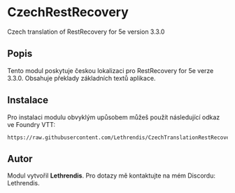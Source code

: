 
# CzechRestRecovery

Czech translation of RestRecovery for 5e version 3.3.0

## Popis
Tento modul poskytuje českou lokalizaci pro RestRecovery for 5e verze 3.3.0. Obsahuje překlady základních textů aplikace.

## Instalace
Pro instalaci modulu obvyklým upůsobem můžeš použít následující odkaz ve Foundry VTT:

```
https://raw.githubusercontent.com/Lethrendis/CzechTranslationRestRecovery/main/module.json
```

## Autor
Modul vytvořil **Lethrendis**. Pro dotazy mě kontaktujte na mém Discordu: Lethrendis.
